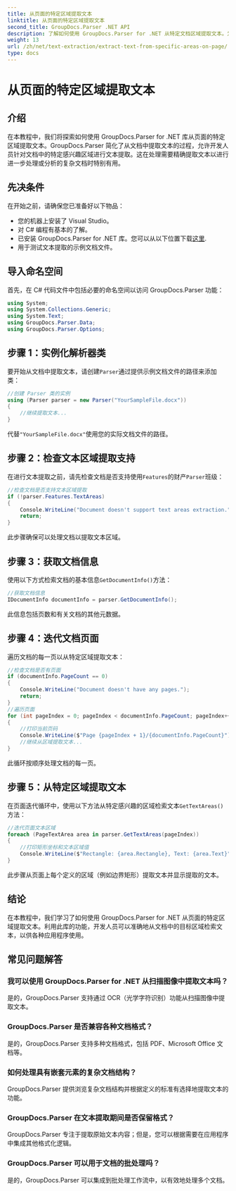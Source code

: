 ```yaml
---
title: 从页面的特定区域提取文本
linktitle: 从页面的特定区域提取文本
second_title: GroupDocs.Parser .NET API
description: 了解如何使用 GroupDocs.Parser for .NET 从特定文档区域提取文本。为您的应用程序进行有针对性的精确文本提取。
weight: 13
url: /zh/net/text-extraction/extract-text-from-specific-areas-on-page/
type: docs
---
```

# 从页面的特定区域提取文本

## 介绍
在本教程中，我们将探索如何使用 GroupDocs.Parser for .NET 库从页面的特定区域提取文本。GroupDocs.Parser 简化了从文档中提取文本的过程，允许开发人员针对文档中的特定感兴趣区域进行文本提取。这在处理需要精确提取文本以进行进一步处理或分析的复杂文档时特别有用。
## 先决条件
在开始之前，请确保您已准备好以下物品：
- 您的机器上安装了 Visual Studio。
- 对 C# 编程有基本的了解。
- 已安装 GroupDocs.Parser for .NET 库。您可以从以下位置下载[这里](https://releases.groupdocs.com/parser/net/).
- 用于测试文本提取的示例文档文件。
## 导入命名空间
首先，在 C# 代码文件中包括必要的命名空间以访问 GroupDocs.Parser 功能：
```csharp
using System;
using System.Collections.Generic;
using System.Text;
using GroupDocs.Parser.Data;
using GroupDocs.Parser.Options;
```
## 步骤 1：实例化解析器类
要开始从文档中提取文本，请创建`Parser`通过提供示例文档文件的路径来添加类：
```csharp
//创建 Parser 类的实例
using (Parser parser = new Parser("YourSampleFile.docx"))
{
    //继续提取文本...
}
```
代替`"YourSampleFile.docx"`使用您的实际文档文件的路径。
## 步骤 2：检查文本区域提取支持
在进行文本提取之前，请先检查文档是否支持使用`Features`的财产`Parser`班级：
```csharp
//检查文档是否支持文本区域提取
if (!parser.Features.TextAreas)
{
    Console.WriteLine("Document doesn't support text areas extraction.");
    return;
}
```
此步骤确保可以处理文档以提取文本区域。
## 步骤 3：获取文档信息
使用以下方式检索文档的基本信息`GetDocumentInfo()`方法：
```csharp
//获取文档信息
IDocumentInfo documentInfo = parser.GetDocumentInfo();
```
此信息包括页数和有关文档的其他元数据。
## 步骤 4：迭代文档页面
遍历文档的每一页以从特定区域提取文本：
```csharp
//检查文档是否有页面
if (documentInfo.PageCount == 0)
{
    Console.WriteLine("Document doesn't have any pages.");
    return;
}
//遍历页面
for (int pageIndex = 0; pageIndex < documentInfo.PageCount; pageIndex++)
{
    //打印当前页码
    Console.WriteLine($"Page {pageIndex + 1}/{documentInfo.PageCount}");
    //继续从区域提取文本...
}
```
此循环按顺序处理文档的每一页。
## 步骤 5：从特定区域提取文本
在页面迭代循环中，使用以下方法从特定感兴趣的区域检索文本`GetTextAreas()`方法：
```csharp
//迭代页面文本区域
foreach (PageTextArea area in parser.GetTextAreas(pageIndex))
{
    //打印矩形坐标和文本区域值
    Console.WriteLine($"Rectangle: {area.Rectangle}, Text: {area.Text}");
}
```
此步骤从页面上每个定义的区域（例如边界矩形）提取文本并显示提取的文本。
## 结论
在本教程中，我们学习了如何使用 GroupDocs.Parser for .NET 从页面的特定区域提取文本。利用此库的功能，开发人员可以准确地从文档中的目标区域检索文本，以供各种应用程序使用。

## 常见问题解答
### 我可以使用 GroupDocs.Parser for .NET 从扫描图像中提取文本吗？
是的，GroupDocs.Parser 支持通过 OCR（光学字符识别）功能从扫描图像中提取文本。
### GroupDocs.Parser 是否兼容各种文档格式？
是的，GroupDocs.Parser 支持多种文档格式，包括 PDF、Microsoft Office 文档等。
### 如何处理具有嵌套元素的复杂文档结构？
GroupDocs.Parser 提供浏览复杂文档结构并根据定义的标准有选择地提取文本的功能。
### GroupDocs.Parser 在文本提取期间是否保留格式？
GroupDocs.Parser 专注于提取原始文本内容；但是，您可以根据需要在应用程序中集成其他格式化逻辑。
### GroupDocs.Parser 可以用于文档的批处理吗？
是的，GroupDocs.Parser 可以集成到批处理工作流中，以有效地处理多个文档。